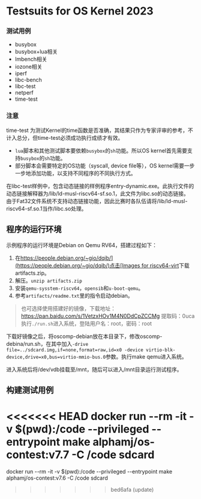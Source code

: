 # Testsuits for OS Kernel 2023

### 测试用例

- busybox
- busybox+lua相关
- lmbench相关
- iozone相关
- iperf
- libc-bench
- libc-test
- netperf
- time-test

### 注意

time-test 为测试Kernel的time函数是否准确，其结果只作为专家评审的参考，不计入总分，但time-test必须成功执行成绩才有效。

- `lua`脚本和其他测试脚本要依赖`busybox`的`sh`功能。所以OS kernel首先需要支持`busybox`的`sh`功能。
- 部分脚本会需要特定的OS功能（syscall, device file等），OS kernel需要一步一步地添加功能，以支持不同程序的不同执行方式。

在libc-test样例中，包含动态链接的样例程序entry-dynamic.exe。此执行文件的动态链接解释器为/lib/ld-musl-riscv64-sf.so.1，此文件为libc.so的动态链接。
由于Fat32文件系统不支持动态链接功能，因此比赛时各队伍请将/lib/ld-musl-riscv64-sf.so.1当作/libc.so处理。


## 程序的运行环境
示例程序的运行环境是Debian on Qemu RV64，搭建过程如下：

1. 在[https://people.debian.org/~gio/dqib/](https://people.debian.org/~gio/dqib/)点击[Images for riscv64-virt](https://gitlab.com/api/v4/projects/giomasce%2Fdqib/jobs/artifacts/master/download?job=convert_riscv64-virt)下载artifacts.zip。
2. 解压。`unzip artifacts.zip`
3. 安装`qemu-sysstem-riscv64`，`opensib`和`u-boot-qemu`。
4. 参考`artifacts/readme.txt`里的指令启动debian。

> 也可选择使用搭建好的镜像，下载地址：https://pan.baidu.com/s/1VetzxHOv1M4N0DdCpZCCMg 提取码：0uca
> 执行`./run.sh`进入系统，登陆用户名：root，密码：root

下载好镜像之后，将oscomp-debian放在本目录下，修改oscomp-debina/run.sh，在其中加入`-drive file=../sdcard.img,if=none,format=raw,id=x0 -device virtio-blk-device,drive=x0,bus=virtio-mmio-bus.0`参数。执行make qemu进入系统。

进入系统后将/dev/vdb挂载至/mnt，随后可以进入/mnt目录运行测试程序。

## 构建测试用例

<<<<<<< HEAD
docker run --rm -it -v $(pwd):/code --privileged --entrypoint make alphamj/os-contest:v7.7 -C /code sdcard
=======
docker run --rm -it -v $(pwd):/code --privileged --entrypoint make alphamj/os-contest:v7.6 -C /code sdcard
>>>>>>> bed6afa (update)
